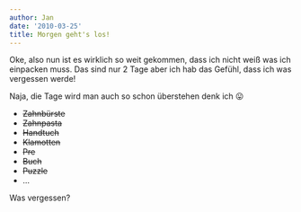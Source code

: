 ```yaml
---
author: Jan
date: '2010-03-25'
title: Morgen geht's los!
---
```


Oke, also nun ist es wirklich so weit gekommen, dass ich nicht weiß was ich
einpacken muss. Das sind nur 2 Tage aber ich hab das Gefühl, dass ich was
vergessen werde!

Naja, die Tage wird man auch so schon überstehen denk ich 😛

  * <span style="text-decoration: line-through;">Zahnbürste</span>
  * <span style="text-decoration: line-through;">Zahnpasta</span>
  * <span style="text-decoration: line-through;">Handtuch</span>
  * <span style="text-decoration: line-through;">Klamotten</span>
  * <span style="text-decoration: line-through;">Pre</span>
  * <span style="text-decoration: line-through;">Buch</span>
  * <span style="text-decoration: line-through;">Puzzle</span>
  * &#8230;

Was vergessen?
